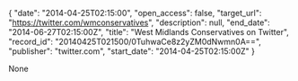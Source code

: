 {
  "date": "2014-04-25T02:15:00", 
  "open_access": false, 
  "target_url": "https://twitter.com/wmconservatives", 
  "description": null, 
  "end_date": "2014-06-27T02:15:00Z", 
  "title": "West Midlands Conservatives on Twitter", 
  "record_id": "20140425T021500/0TuhwaCe8z2yZM0dNwmn0A==", 
  "publisher": "twitter.com", 
  "start_date": "2014-04-25T02:15:00Z"
}

None